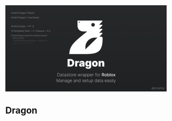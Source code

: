 <div align="center">
 <img alt="Dragon" src="https://github.com/ffuffix/Dragon/blob/cebe941da6a746775238b12919b147b96c2d7a5d/Project/Images/Dragon_1.png">
</div>

# Dragon

